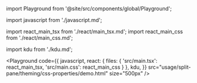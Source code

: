 import Playground from '@site/src/components/global/Playground';

import javascript from './javascript.md';

import react_main_tsx from './react/main_tsx.md';
import react_main_css from './react/main_css.md';

import kdu from './kdu.md';

<Playground
  code={{
    javascript,
    react: {
      files: {
        'src/main.tsx': react_main_tsx,
        'src/main.css': react_main_css
      }
    },
    kdu,
  }}
  src="usage/split-pane/theming/css-properties/demo.html"
  size="500px"
/>
